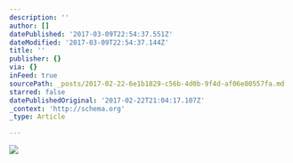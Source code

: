 ```yaml
---
description: ''
author: []
datePublished: '2017-03-09T22:54:37.551Z'
dateModified: '2017-03-09T22:54:37.144Z'
title: ''
publisher: {}
via: {}
inFeed: true
sourcePath: _posts/2017-02-22-6e1b1829-c56b-4d0b-9f4d-af06e80557fa.md
starred: false
datePublishedOriginal: '2017-02-22T21:04:17.107Z'
_context: 'http://schema.org'
_type: Article

---
```

![](https://the-grid-user-content.s3-us-west-2.amazonaws.com/3a0f9882-c2ee-4278-9792-f43f0c303695.jpg)
